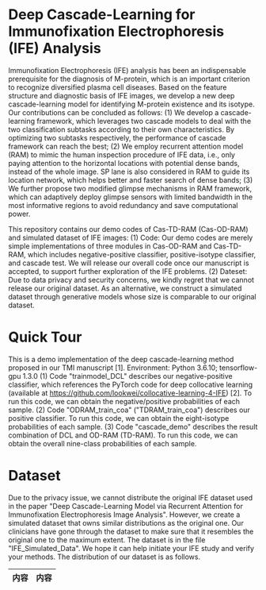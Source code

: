 # Deep Cascade-Learning for Immunofixation Electrophoresis (IFE) Analysis
Immunofixation Electrophoresis (IFE) analysis has been an indispensable prerequisite for the diagnosis of M-protein, which is an important criterion to recognize diversified plasma cell diseases. Based on the feature structure and diagnostic basis of IFE images, we develop a new deep cascade-learning model for identifying M-protein existence and its isotype. Our contributions can be concluded as follows:
(1) We develop a cascade-learning framework, which leverages two cascade models to deal with the two classification subtasks according to their own characteristics. By optimizing two subtasks respectively, the performance of cascade framework can reach the best;
(2) We employ recurrent attention model (RAM) to mimic the human inspection procedure of IFE data, i.e., only paying attention to the horizontal locations with potential dense bands, instead of the whole image. SP lane is also considered in RAM to guide its location network, which helps better and faster search of dense bands;
(3) We further propose two modified glimpse mechanisms in RAM framework, which can adaptively deploy glimpse sensors with limited bandwidth in the most informative regions to avoid redundancy and save computational power.

This repository contains our demo codes of Cas-TD-RAM (Cas-OD-RAM) and simulated dataset of IFE images:
(1) Code: Our demo codes are merely simple implementations of three modules in Cas-OD-RAM and Cas-TD-RAM, which includes negative-positive classifier, positive-isotype classifier, and cascade test. We will release our overall code once our manuscript is accepted, to support further exploration of the IFE problems.
(2) Dateset: Due to data privacy and security concerns, we kindly regret that we cannot release our original dataset. As an alternative, we construct a simulated dataset through generative models whose size is comparable to our original dataset.


# Quick Tour
This is a demo implementation of the deep cascade-learning method proposed in our TMI manuscript [1].
Environment: Python 3.6.10; tensorflow-gpu 1.3.0
(1) Code "trainmodel_DCL" describes our negative-positive classifier, which references the PyTorch code for deep collocative learning (available at https://github.com/lookwei/collocative-learning-4-IFE) [2]. To run this code, we can obtain the negative/positive probabilities of each sample.
(2) Code "ODRAM_train_coa" ("TDRAM_train_coa") describes our positive classifier. To run this code, we can obtain the eight-isotype probabilities of each sample.
(3) Code "cascade_demo" describes the result combination of DCL and OD-RAM (TD-RAM). To run this code, we can obtain the overall nine-class probabilities of each sample.

# Dataset
Due to the privacy issue, we cannot distribute the original IFE dataset used in the paper "Deep Cascade-Learning Model via Recurrent Attention for Immunofixation Electrophoresis Image Analysis". However, we create a simulated dataset that owns similar distributions as the original one. Our clinicians have gone through the dataset to make sure that it resembles the original one to the maximum extent. The dataset is in the file "IFE_Simulated_Data". We hope it can help initiate your IFE study and verify your methods. The distribution of our dataset is as follows.

| 内容 | 内容 |
| --- | --- |
